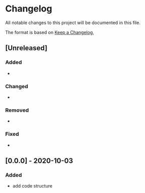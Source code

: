 # Changelog
All notable changes to this project will be documented in this file.

The format is based on [Keep a Changelog](https://keepachangelog.com/en/1.0.0/),

## [Unreleased]
### Added
 -

### Changed
 - 
 
### Removed
-
### Fixed
- 
## [0.0.0] - 2020-10-03
### Added
- add code structure